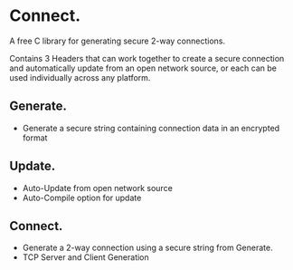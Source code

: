 # Connect.

A free C library for generating secure 2-way connections.

Contains 3 Headers that can work together to create a secure connection
and automatically update from an open network source, or each can be
used individually across any platform.

## Generate.
* Generate a secure string containing connection data
in an encrypted format

## Update.
* Auto-Update from open network source
* Auto-Compile option for update

## Connect.
* Generate a 2-way connection using a secure string from Generate.
* TCP Server and Client Generation
